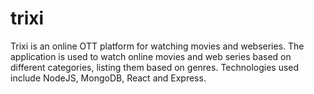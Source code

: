 # trixi

Trixi is an online OTT platform for watching movies and webseries. The application is used to watch online movies and web series based on different categories, listing them based on genres. Technologies used include NodeJS, MongoDB, React and Express.
